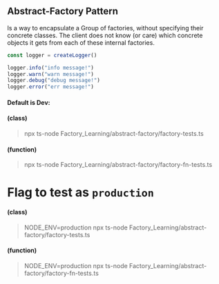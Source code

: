 ## Abstract-Factory Pattern
Is a way to encapsulate a Group of factories, without specifying their concrete classes.
The client does not know (or care) which concrete objects it gets from each of these internal factories.
```js
const logger = createLogger()

logger.info("info message!")
logger.warn("warn message!")
logger.debug("debug message!")
logger.error("err message!")
```

#### Default is Dev:
#### (class)
> npx ts-node Factory_Learning/abstract-factory/factory-tests.ts
#### (function)
> npx ts-node Factory_Learning/abstract-factory/factory-fn-tests.ts

# Flag to test as `production`
#### (class)
> NODE_ENV=production npx ts-node Factory_Learning/abstract-factory/factory-tests.ts
#### (function)
> NODE_ENV=production npx ts-node Factory_Learning/abstract-factory/factory-fn-tests.ts